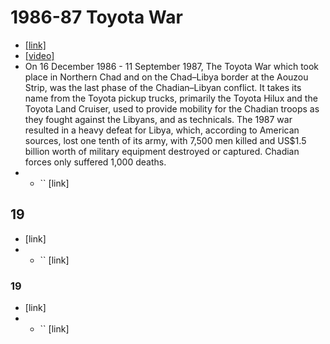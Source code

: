 # 1986-87 Toyota War
- [[link]](https://en.wikipedia.org/wiki/Toyota_War)
- [[video]](https://www.youtube.com/watch?v=NAAc2Nyz9Ks)
- On 16 December 1986 - 11 September 1987, The Toyota War which took place in Northern Chad and on the Chad–Libya border at the Aouzou Strip, was the last phase of the Chadian–Libyan conflict. It takes its name from the Toyota pickup trucks, primarily the Toyota Hilux and the Toyota Land Cruiser, used to provide mobility for the Chadian troops as they fought against the Libyans, and as technicals. The 1987 war resulted in a heavy defeat for Libya, which, according to American sources, lost one tenth of its army, with 7,500 men killed and US$1.5 billion worth of military equipment destroyed or captured. Chadian forces only suffered 1,000 deaths.
- - `` [link]
## 19
- [link]
- - `` [link]
### 19
- [link]
- - `` [link]